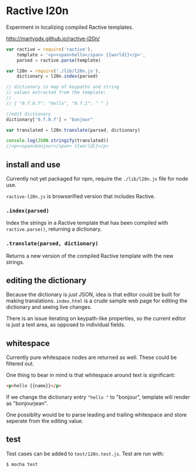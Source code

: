 Ractive l20n
====

Experiment in localizing compiled Ractive templates.

http://martypdx.github.io/ractive-l20n/

```js
var ractive = require('ractive'),
	template = '<p><span>hello</span> {{world}}</p>',
	parsed = ractive.parse(template)

var l20n = require('./lib/l20n.js'),
	dictionary = l20n.index(parsed)

// dictionary is map of keypaths and string 
// values extracted from the template:
//
// { "0.f.0.f": "hello", "0.f.1": " " }

//edit dictionary
dictionary['0.f.0.f'] = "bonjour"

var translated = l20n.translate(parsed, dictionary)

console.log(JSON.stringify(translated))
//<p><span>bonjour</span> {{world}}</p>
```

## install and use ##

Currently not yet packaged for npm, require the 
`./lib/l20n.js` file for node use. 

`ractive-l20n.js` is browserified version that includes Ractive.

### `.index(parsed)` ###
Index the strings in a Ractive template that has been compiled 
with `ractive.parse()`, returning a dictionary.

### `.translate(parsed, dictionary)` ###
Returns a new version of the compiled Ractive template with the
new strings.

## editing the dictionary ##

Because the dictionary is _just_ JSON, idea is that editor could 
be built for making translations. `index.html` is a crude sample web page
for editing the dictionary and seeing live changes. 

There is an issue iterating on keypath-like
properties, so the current editor is just a text area, as opposed
to individual fields. 

## whitespace ##

Currently pure whitespace nodes are returned as well. These could be
filtered out.

One thing to bear in mind is that whitespace around text
is significant:

```html
<p>hello {{name}}</p>
```

If we change the dictionary entry `"hello "` to "bonjour", template 
will render as "bonjourjean".

One possiblity would be to parse leading and trailing whitespace and
store seperate from the editing value.

## test ##
Test cases can be added to `test/120n.test.js`. Test are run with:

```sh
$ mocha test
```
